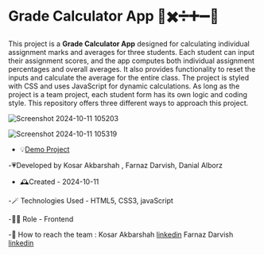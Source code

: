 # Grade Calculator App 🧮✖️➗➕➖🟰
This project is a **Grade Calculator App** designed for calculating individual assignment marks and averages for three students. Each student can input their assignment scores, and the app computes both individual assignment percentages and overall averages. It also provides functionality to reset the inputs and calculate the average for the entire class. The project is styled with CSS and uses JavaScript for dynamic calculations. As long as the project is a team project, each student form has its own logic and coding style. This repository offers three different ways to approach this project. 

![Screenshot 2024-10-11 105203](https://github.com/user-attachments/assets/e9f9317d-9fde-4b0c-87ba-125945b43c7d)

![Screenshot 2024-10-11 105319](https://github.com/user-attachments/assets/3bc3cd63-0b4d-4c3d-af0b-75bc806c0a08)




- 💡[Demo Project](https://kosarakbarshah.github.io/calcapp/)

-💗Developed by Kosar Akbarshah , Farnaz Darvish, Danial Alborz

- 🕰️Created - 2024-10-11

-🪄 Technologies Used - HTML5, CSS3, javaScript

-👩‍💻 Role - Frontend 

-💭 How to reach the team : Kosar Akbarshah [linkedin](https://www.linkedin.com/in/tara-akbarshah-22102b1b6/)
Farnaz Darvish [linkedin](https://www.linkedin.com/in/farnaz-darvish/)


